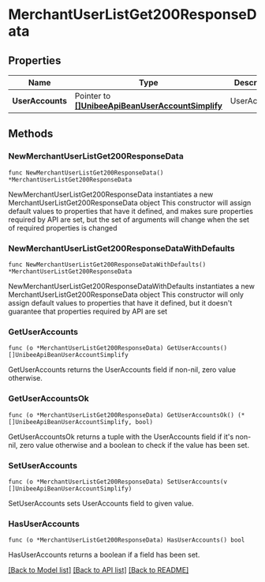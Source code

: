 # MerchantUserListGet200ResponseData

## Properties

Name | Type | Description | Notes
------------ | ------------- | ------------- | -------------
**UserAccounts** | Pointer to [**[]UnibeeApiBeanUserAccountSimplify**](UnibeeApiBeanUserAccountSimplify.md) | UserAccounts | [optional] 

## Methods

### NewMerchantUserListGet200ResponseData

`func NewMerchantUserListGet200ResponseData() *MerchantUserListGet200ResponseData`

NewMerchantUserListGet200ResponseData instantiates a new MerchantUserListGet200ResponseData object
This constructor will assign default values to properties that have it defined,
and makes sure properties required by API are set, but the set of arguments
will change when the set of required properties is changed

### NewMerchantUserListGet200ResponseDataWithDefaults

`func NewMerchantUserListGet200ResponseDataWithDefaults() *MerchantUserListGet200ResponseData`

NewMerchantUserListGet200ResponseDataWithDefaults instantiates a new MerchantUserListGet200ResponseData object
This constructor will only assign default values to properties that have it defined,
but it doesn't guarantee that properties required by API are set

### GetUserAccounts

`func (o *MerchantUserListGet200ResponseData) GetUserAccounts() []UnibeeApiBeanUserAccountSimplify`

GetUserAccounts returns the UserAccounts field if non-nil, zero value otherwise.

### GetUserAccountsOk

`func (o *MerchantUserListGet200ResponseData) GetUserAccountsOk() (*[]UnibeeApiBeanUserAccountSimplify, bool)`

GetUserAccountsOk returns a tuple with the UserAccounts field if it's non-nil, zero value otherwise
and a boolean to check if the value has been set.

### SetUserAccounts

`func (o *MerchantUserListGet200ResponseData) SetUserAccounts(v []UnibeeApiBeanUserAccountSimplify)`

SetUserAccounts sets UserAccounts field to given value.

### HasUserAccounts

`func (o *MerchantUserListGet200ResponseData) HasUserAccounts() bool`

HasUserAccounts returns a boolean if a field has been set.


[[Back to Model list]](../README.md#documentation-for-models) [[Back to API list]](../README.md#documentation-for-api-endpoints) [[Back to README]](../README.md)


